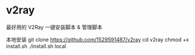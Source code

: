 # v2ray
最好用的 V2Ray 一键安装脚本 &amp; 管理脚本

本地安装
git clone https://github.com/1529591487/v2ray
cd v2ray
chmod +x install.sh
./install.sh local
